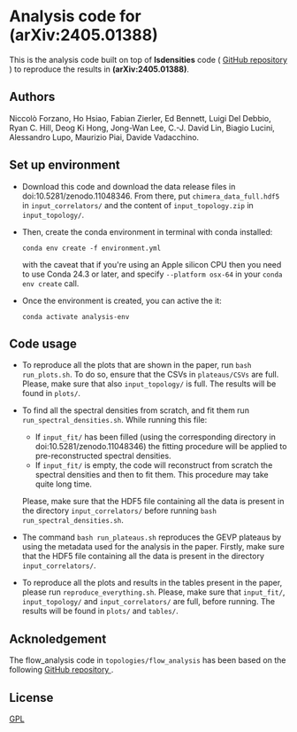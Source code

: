 # Analysis code for (arXiv:2405.01388)

This is the analysis code built on top of **lsdensities** code (
<a href="https://github.com/LupoA/lsdensities"> GitHub repository </a>) to
reproduce the results in **(arXiv:2405.01388)**.

## Authors

Niccolò Forzano, Ho Hsiao, Fabian Zierler, Ed Bennett, Luigi Del Debbio, Ryan C. Hill,
Deog Ki Hong, Jong-Wan Lee, C.-J. David Lin, Biagio Lucini, Alessandro Lupo,
Maurizio Piai, Davide Vadacchino.


## Set up environment

* Download this code and download the data release files in doi:10.5281/zenodo.11048346.
  From there, put ``chimera_data_full.hdf5`` in ``input_correlators/`` and the content of 
  ``input_topology.zip`` in ``input_topology/``.


* Then, create the conda environment in terminal with conda installed:

      
      conda env create -f environment.yml
      
  
  with the caveat that if you're using an Apple silicon CPU then you need to use Conda 24.3 or later, and specify ```--platform osx-64```
  in your ```conda env create``` call.


* Once the environment is created, you can active the it:


      conda activate analysis-env


## Code usage

* To reproduce all the plots that are shown in the paper, run 
  ``bash run_plots.sh``. To do so, ensure that the CSVs in ``plateaus/CSVs`` are full. 
  Please, make sure that also ``input_topology/`` is full. The results will be found in
  ``plots/``.

* To find all the spectral densities from scratch, and fit them run ``run_spectral_densities.sh``. 
  While running this file:
   * If ``input_fit/`` has been filled (using the corresponding directory in doi:10.5281/zenodo.11048346)
     the fitting procedure will be applied to pre-reconstructed spectral densities.
   * If ``input_fit/`` is empty, the code will reconstruct from scratch the spectral densities and then
     to fit them. This procedure may take quite long time.

  Please, make sure that the HDF5 file containing all the data is present in the 
  directory ``input_correlators/`` before running ``bash run_spectral_densities.sh``.

* The command ``bash run_plateaus.sh`` reproduces the GEVP plateaus by using the 
  metadata used for the analysis in the paper. Firstly, make sure that the HDF5
  file containing all the data is present in the  directory ``input_correlators/``.

* To reproduce all the plots and results in the tables present in the paper, please run
  ``reproduce_everything.sh``. Please, make sure that ``input_fit/``, ``input_topology/`` and
  ``input_correlators/`` are full, before running. The results will be found in ``plots/`` and
  ``tables/``.

## Acknoledgement

The flow_analysis code in ```topologies/flow_analysis``` has been based on the following <a href="https://github.com/edbennett/flow_analysis/"> GitHub repository </a>.

## License

[GPL](https://choosealicense.com/licenses/gpl-3.0/)
